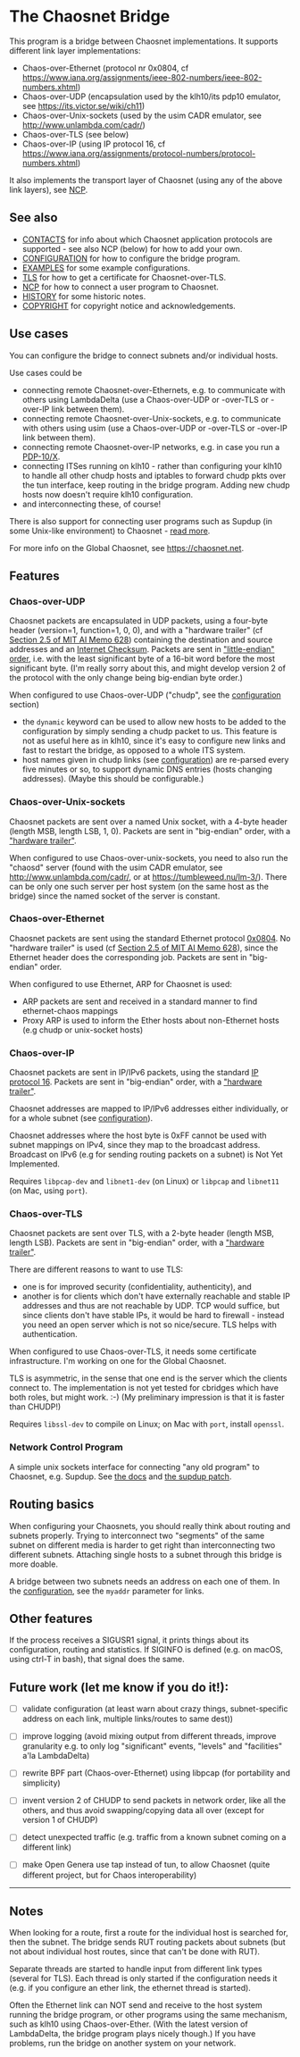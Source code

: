 # The Chaosnet Bridge

This program is a bridge between Chaosnet implementations. It supports different link layer implementations:
- Chaos-over-Ethernet (protocol nr 0x0804, cf https://www.iana.org/assignments/ieee-802-numbers/ieee-802-numbers.xhtml)
- Chaos-over-UDP (encapsulation used by the klh10/its pdp10 emulator, see https://its.victor.se/wiki/ch11)
- Chaos-over-Unix-sockets (used by the usim CADR emulator, see http://www.unlambda.com/cadr/) 
- Chaos-over-TLS (see below)
- Chaos-over-IP (using IP protocol 16, cf https://www.iana.org/assignments/protocol-numbers/protocol-numbers.xhtml)

It also implements the transport layer of Chaosnet (using any of the above link layers), see [NCP](NCP.md).

## See also
- [CONTACTS](CONTACTS.md) for info about which Chaosnet application protocols are supported - see also NCP (below) for how to add your own.
- [CONFIGURATION](CONFIGURATION.md) for how to configure the bridge program.
- [EXAMPLES](EXAMPLES.md) for some example configurations.
- [TLS](TLS.md) for how to get a certificate for Chaosnet-over-TLS.
- [NCP](NCP.md) for how to connect a user program to Chaosnet.
- [HISTORY](HISTORY.md) for some historic notes.
- [COPYRIGHT](COPYRIGHT.md) for copyright notice and acknowledgements.

## Use cases

You can configure the bridge to connect subnets and/or individual hosts. 

Use cases could be
- connecting remote Chaosnet-over-Ethernets, e.g. to communicate with
  others using LambdaDelta (use a Chaos-over-UDP or -over-TLS or -over-IP
  link between them). 
- connecting remote Chaosnet-over-Unix-sockets, e.g. to communicate
  with others using usim (use a Chaos-over-UDP or -over-TLS or
  -over-IP link between them). 
- connecting remote Chaosnet-over-IP networks, e.g. in case you run a
  [PDP-10/X](http://www.fpgaretrocomputing.org/pdp10x/).
- connecting ITSes running on klh10 - rather than configuring your
  klh10 to handle all other chudp hosts and iptables to forward chudp
  pkts over the tun interface, keep routing in the bridge
  program. Adding new chudp hosts now doesn't require klh10
  configuration. 
- and interconnecting these, of course!

There is also support for connecting user programs such as Supdup (in some Unix-like environment) to Chaosnet - [read more](#network-control-program).

For more info on the Global Chaosnet, see https://chaosnet.net.

## Features

### Chaos-over-UDP

Chaosnet packets are encapsulated in UDP packets, using a four-byte
header (version=1, function=1, 0, 0), and with a "hardware
trailer" (cf [Section 2.5 of MIT AI Memo 628](https://tumbleweed.nu/r/lm-3/uv/amber.html#Hardware-Protocols))
containing the destination and source addresses and an [Internet
Checksum](https://tools.ietf.org/html/rfc1071). Packets are sent in
["little-endian"
order](https://en.wikipedia.org/wiki/Endianness#Mapping_multi-byte_binary_values_to_memory),
i.e. with the least significant byte of a 16-bit word before the most
significant byte. (I'm really sorry about this, and might develop
version 2 of the protocol with the only change being big-endian byte
order.)

When configured to use Chaos-over-UDP ("chudp", see the [configuration](CONFIGURATION.md) section)
- the `dynamic` keyword can be used to allow new hosts to be added to
  the configuration by simply sending a chudp packet to us.
  This feature is not as useful here as in klh10, since it's easy
  to configure new links and fast to restart the bridge, as opposed to
  a whole ITS system.
- host names given in chudp links (see [configuration](CONFIGURATION.md)) are re-parsed every five
  minutes or so, to support dynamic DNS entries (hosts changing
  addresses). (Maybe this should be configurable.)

### Chaos-over-Unix-sockets

Chaosnet packets are sent over a named Unix socket, with a 4-byte
header (length MSB, length LSB, 1, 0). Packets are sent in
"big-endian" order, with a ["hardware
trailer"](https://tumbleweed.nu/r/lm-3/uv/amber.html#Hardware-Protocols).

When configured to use Chaos-over-unix-sockets, you need to also run
the "chaosd" server (found with the usim CADR emulator, see
http://www.unlambda.com/cadr/, or at https://tumbleweed.nu/lm-3/).
There can be only one such server per host system (on the same host as
the bridge) since the named socket of the server is constant.

### Chaos-over-Ethernet

Chaosnet packets are sent using the standard Ethernet protocol
[0x0804](https://www.iana.org/assignments/ieee-802-numbers/ieee-802-numbers.xhtml).
No "hardware trailer" is used (cf [Section 2.5 of MIT AI Memo
628](https://tumbleweed.nu/r/lm-3/uv/amber.html#Hardware-Protocols)), since the
Ethernet header does the corresponding job. Packets are sent in
"big-endian" order.

When configured to use Ethernet, ARP for Chaosnet is used: 
- ARP packets are sent and received in a standard manner to find ethernet-chaos mappings
- Proxy ARP is used to inform the Ether hosts about non-Ethernet hosts (e.g chudp or unix-socket hosts)

### Chaos-over-IP

Chaosnet packets are sent in IP/IPv6 packets, using the standard
[IP protocol 16](https://www.iana.org/assignments/protocol-numbers/protocol-numbers.xhtml).
Packets are sent in "big-endian" order, with a ["hardware
trailer"](https://tumbleweed.nu/r/lm-3/uv/amber.html#Hardware-Protocols).

Chaosnet addresses are mapped to IP/IPv6 addresses either
individually, or for a whole subnet (see
[configuration](CONFIGURATION.md)).

Chaosnet addresses where the host byte is 0xFF cannot be used with
subnet mappings on IPv4, since they map to the broadcast address. 
Broadcast on IPv6 (e.g for sending routing packets on a subnet) is Not
Yet Implemented.

Requires `libpcap-dev` and `libnet1-dev` (on Linux) or `libpcap` and `libnet11` (on Mac, using `port`).

### Chaos-over-TLS

Chaosnet packets are sent over TLS, with a 2-byte header (length MSB,
length LSB). Packets are sent in "big-endian" order, with a ["hardware
trailer"](https://tumbleweed.nu/r/lm-3/uv/amber.html#Hardware-Protocols).

There are different reasons to want to use TLS:
- one is for improved security (confidentiality, authenticity), and
- another is for clients which don't have externally reachable and
  stable IP addresses and thus are not reachable by UDP. TCP would
  suffice, but since clients don't have stable IPs, it would be hard to
  firewall - instead you need an open server which is not so
  nice/secure. TLS helps with authentication. 

When configured to use Chaos-over-TLS, it needs some certificate
infrastructure. I'm working on one for the Global Chaosnet. 

TLS is asymmetric, in the sense that one end is the server which the
clients connect to. The implementation is not yet tested for cbridges
which have both roles, but might work. :-) 
(My preliminary impression is that it is faster than CHUDP!)

Requires `libssl-dev` to compile on Linux; on Mac with `port`, install `openssl`.

### Network Control Program

A simple unix sockets interface for connecting "any old program" to Chaosnet, e.g. Supdup. See [the docs](NCP.md) and [the supdup patch](supdup-patch.tar).

## Routing basics

When configuring your Chaosnets, you should really think about routing
and subnets properly. Trying to interconnect two "segments" of the
same subnet on different media is harder to get right than
interconnecting two different subnets. Attaching single hosts to a
subnet through this bridge is more doable.

A bridge between two subnets needs an address on each one of them. In
the [configuration](CONFIGURATION.md), see the `myaddr` parameter for
links.

## Other features

If the process receives a SIGUSR1 signal, it prints things about its
configuration, routing and statistics. If SIGINFO is defined (e.g. on
macOS, using ctrl-T in bash), that signal does the same.

## Future work (let me know if you do it!):

- [ ] validate configuration (at least warn about crazy things, subnet-specific address on each link, multiple links/routes to same dest))
- [ ] improve logging (avoid mixing output from different threads, improve granularity e.g. to only log "significant" events, "levels" and "facilities" a'la LambdaDelta)
- [ ] rewrite BPF part (Chaos-over-Ethernet) using libpcap (for portability and simplicity)
- [ ] invent version 2 of CHUDP to send packets in network order, like all the others, and thus avoid swapping/copying data all over (except for version 1 of CHUDP)
- [ ] detect unexpected traffic (e.g. traffic from a known subnet coming on a different link)
- [ ] make Open Genera use tap instead of tun, to allow Chaosnet (quite different project, but for Chaos interoperability)


---

## Notes

When looking for a route, first a route for the individual host is
searched for, then the subnet. The bridge sends RUT routing packets
about subnets (but not about individual host routes, since that can't
be done with RUT).

Separate threads are started to handle input from different link types
(several for TLS). Each thread is only started if the configuration
needs it (e.g. if you configure an ether link, the ethernet thread is
started).

Often the Ethernet link can NOT send and receive to the host system
running the bridge program, or other programs using the same
mechanism, such as klh10 using Chaos-over-Ether. 
(With the latest version of LambdaDelta, the bridge program plays nicely though.)
If you have problems, run the bridge on another system on your network.
